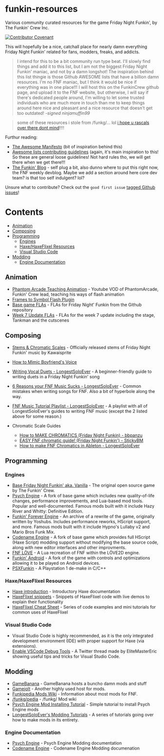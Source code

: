 # funkin-resources
Various community curated resources for the game Friday Night Funkin', by The Funkin' Crew Inc.

[![Contributor Covenant](https://img.shields.io/badge/Contributor%20Covenant-2.1-4baaaa.svg)](CODE_OF_CONDUCT.md) 

This will hopefully be a nice, catchall place for nearly damn everything Friday Night Funkin' related for fans, modders, freaks, and addicts.

> I intend for this to be a bit community run type beat. I'll slowly find things and add it to this list, but I am not the biggest Friday Night Funkin' maniac, and not by a damn longshot!
> The inspiration behind this list thingie is those Github AWESOME lists that have a billion damn resources. I'm no FNF maniac, but I think it would be nice if everything was in one place!!!
> I will host this on the FunkinCrew github page, and upload it to the FNF website, but otherwise, I will say if there's dedicated people around, I'm willing to let some trusted individuals who are much more in touch than me to keep things around here nice and pleasant and a nice resource that doesn't get too outdated!
> -*signed ninjamuffin99*

>some of these resources i stole from /funkg/... lol [i hope u rascals over there dont mind](https://github.com/FunkinCrew/funkin-resources/blob/main/img/pic-related.png?raw=true)!!!! 

Furthur reading:
- [The Awesome Manifesto](https://github.com/sindresorhus/awesome/blob/main/awesome.md) (bit of inspiration behind this)
- [Awesome lists contributing guidelines](https://github.com/sindresorhus/awesome/blob/main/contributing.md) (again, it's main inspiration to this! So these are general loose guidelines! Not hard rules tho, we will get there when we get there!!!
- [The Funkin' Blog](https://funkincrew.github.io/funkBlog/blog/) - self plug a bit, also dunno where to put this right now, the FNF weekly devblog. Maybe we add a section around here core dev team? is that too self indulgent? lol?

Unsure what to contribute? Check out the `good first issue` [tagged Github issues](https://github.com/FunkinCrew/funkin-resources/issues?q=is%3Aissue+is%3Aopen+label%3A%22good+first+issue%22)! 

# Contents
- [Animation](#animation)
- [Composing](#composing)
- [Programming](#programming)
  - [Engines](#engines)
  - [Haxe/HaxeFlixel Resources](#haxehaxeflixel-resources)
  - [Visual Studio Code](#visual-studio-code)
- [Modding](#modding)
  - [Engine Documentation](#engine-documentation)

## Animation
- [Phantom Arcade Teaching Animation](https://youtu.be/bLqTpYNZ1C4) - Youtube VOD of PhantomArcade, Funkin' Crew lead, teaching his ways of flash animation
- [Frames to Symbol Flash Plugin](https://mega.nz/file/2fx1waBD#YJT5ooKfZ4-wjibIEhglRcxsq7QM6f_zx9JjcXLcVx0)
- [Base game FLAs](https://github.com/FunkinCrew/Funkin/tree/master/art/flashFiles) - FLAs for Friday Night' Funkin from the Github repository
- [Week 7 Update FLAs](https://twitter.com/PhantomArcade3K/status/1521540912421257218?t=d-5HJP_pckMFDngInzoOzQ&s=19) - FLAs for the week 7 update including the stage, Tankman and the cutscenes 

## Composing
- [Stems & Chromatic Scales](https://drive.google.com/drive/folders/1XndrqjB48K3HTj0V3l0HSUGtCttRfiH9) - Officially released stems of Friday Night Funkin' music by Kawaisprite
- [How to Mimic Boyfriend's Voice](https://youtu.be/YOrC9uQiK00)
- [Writing Vocal Duets - LongestSoloEver](https://www.youtube.com/watch?v=nDPpO4fLiAM) - A beginner-friendly guide to writing duets in a Friday Night Funkin' song
- [6 Reasons your FNF Music Sucks - LongestSoloEver](https://www.youtube.com/watch?v=kela6mWtIlU) - Common mistakes when writing songs for FNF. Also a bit of hyperbole along the way.
- [FNF Music Tutorial Playlist - LongestSoloEver](https://www.youtube.com/playlist?list=PLfb6KneL63QsQ58tj-RkDCHRmheAofPJj) - A playlist with all of LongestSoloEver's guides to writing FNF music (except the 2 listed above for some reason.) 

- Chromatic Scale Guides
  - [How to MAKE CHROMATICS (Friday Night Funkin) - bbpanzu](https://www.youtube.com/watch?v=a7SGu1fNthc)
  - [EASY FNF chromatic guide! (Friday Night Funkin') - StickyBM](https://youtu.be/PlSh_LJwQD0)
  - [How to make FNF Chromatics in Ableton - LongestSoloEver](https://www.youtube.com/watch?v=QCA6-N-pW_0)

## Programming
### Engines
- [Base Friday Night Funkin' aka. Vanilla](https://github.com/FunkinCrew/funkin) - The original open source game by The Funkin' Crew.
- [Psych Engine](https://github.com/ShadowMario/FNF-PsychEngine) - A fork of base game which includes new quality-of-life changes, performance improvements, and Lua-based mod tools. Popular and well-documented. Famous mods built with it include Hazy River and Whitty: Definitive Edition.
- [Funkin' Forever Engine](https://github.com/BeastlyGabi/Funkin-Forever-Engine) - An archive of a rewrite of the game, originally written by Yoshubs. Includes performance reworks, HScript support, and more. Famous mods built with it include Hypno's Lullaby v2 and Mario Bros Funk Mix.
- [Codename Engine](https://github.com/YoshiCrafter29/CodenameEngine) - A fork of base game which provides full HScript (Haxe Script) modding support without modifying the base source code, along with new editor interfaces and other improvments.
- [FNF LÖVE](https://github.com/Stilic/FNF-LOVE) - A Lua recreation of FNF within the LÖVE2D engine.
- [Funkin' Android](https://github.com/luckydog7/Funkin-android) - A fork of the game with controls and optimizations allowing it to be played on Android devices.
- [PSXFunkin](https://github.com/cuckydev/PSXFunkin) - A Playstation 1 de-make in C/C++


### Haxe/HaxeFlixel Resources
- [Haxe introduction](https://haxe.org/manual/introduction.html) - Introductory Haxe documentation
- [HaxeFlixel snippets](https://snippets.haxeflixel.com/) - Snippets of HaxeFlixel code with live demos to explain their functionality 
- [HaxeFlixel Cheat Sheet](https://haxeflixel.com/documentation/cheat-sheet/) - Series of code examples and mini tutorials for common uses of HaxeFlixel 

### Visual Studio Code
- Visual Studio Code is highly recommended, as it is the only integrated development environment (IDE) with proper support for Haxe (via extensions).
- [Enable VSCode Debug Tools](https://twitter.com/EliteMasterEric/status/1535814918917734400) - A Twitter thread made by EliteMasterEric showing useful tips and tricks for Visual Studio Code.

## Modding
- [GameBanana](https://gamebanana.com/games/8694) - GameBanana hosts a buncho damn mods and stuff
- [Gamejolt](https://gamejolt.com/c/fnf) - Another highly used host for mods.
- [Funkipedia Mods Wiki](https://fridaynightfunking.fandom.com/wiki/Funkipedia_Mods_Wiki) - Information about most mods for FNF.
- [/funkg/pedia](https://funkinchan.club/wiki/Main_Page) - /funkg/ Mod wiki
- [Psych Engine Mod Installing Tutorial](https://youtu.be/S-vC_kaWLPo) - Simple tutorial to install Psych Engine mods
- [LongestSoloEver's Modding Tutorials](https://www.youtube.com/playlist?list=PLfb6KneL63QuD0T0lolMvkQPQM7ZPjy9n) - A series of tutorials going over how to make mods in its entirety.

### Engine Documentation
  - [Psych Engine](https://github.com/ShadowMario/FNF-PsychEngine/wiki) - Psych Engine Modding documentation
  - [Codename Engine](https://github.com/YoshiCrafter29/CodenameEngine/wiki) - Codename Engine Modding documenation

